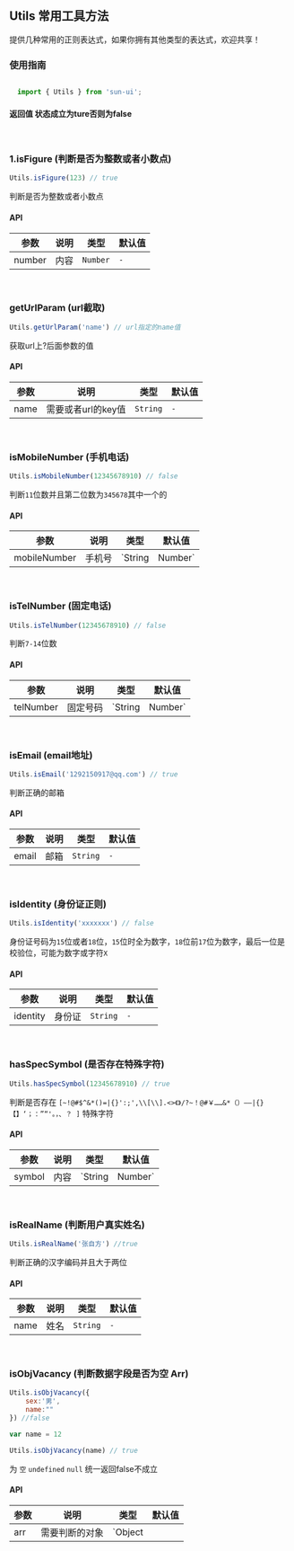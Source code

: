 ## Utils 常用工具方法

提供几种常用的正则表达式，如果你拥有其他类型的表达式，欢迎共享！

### 使用指南

```javascript

  import { Utils } from 'sun-ui';

```

#### 返回值 状态成立为ture否则为false

<br/>

### 1.isFigure (判断是否为整数或者小数点)

```javascript
Utils.isFigure(123) // true
```

判断是否为整数或者小数点

#### API

| 参数 | 说明 | 类型 | 默认值 |
|------|------|------|------|
| number | 内容 | `Number` | `-` |

<br/>

### getUrlParam (url截取)

```javascript
Utils.getUrlParam('name') // url指定的name值
```

获取url上?后面参数的值

#### API

| 参数 | 说明 | 类型 | 默认值 |
|------|------|------|------|
| name | 需要或者url的key值 | `String` | `-` |

<br/>

### isMobileNumber (手机电话)

```javascript
Utils.isMobileNumber(12345678910) // false
```

判断`11`位数并且第二位数为`345678`其中一个的

#### API

| 参数 | 说明 | 类型 | 默认值 |
|------|------|------|------|
| mobileNumber | 手机号 | `String | Number` | `-` |

<br/>

### isTelNumber (固定电话)

```javascript
Utils.isTelNumber(12345678910) // false
```

判断`7-14`位数

#### API

| 参数 | 说明 | 类型 | 默认值 |
|------|------|------|------|
| telNumber | 固定号码 | `String | Number` | `-` |

<br/>

### isEmail (email地址)

```javascript
Utils.isEmail('1292150917@qq.com') // true
```

判断正确的邮箱

#### API

| 参数 | 说明 | 类型 | 默认值 |
|------|------|------|------|
| email | 邮箱 | `String` | `-` |

<br/>

### isIdentity (身份证正则)

```javascript
Utils.isIdentity('xxxxxxx') // false
```

身份证号码为`15`位或者`18`位，`15`位时全为数字，`18`位前`17`位为数字，最后一位是校验位，可能为数字或字符`X` 

#### API

| 参数 | 说明 | 类型 | 默认值 |
|------|------|------|------|
| identity | 身份证 | `String` | `-` |

<br/>

### hasSpecSymbol (是否存在特殊字符)

```javascript
Utils.hasSpecSymbol(12345678910) // true 
```

判断是否存在 `[~!@#$^&*()=|{}':;',\\[\\].<>《》/?~！@#￥……&*（）——|{}【】‘；：”“'。，、？ ]` 特殊字符

#### API

| 参数 | 说明 | 类型 | 默认值 |
|------|------|------|------|
| symbol | 内容 | `String | Number` | `-` |

<br/>

### isRealName (判断用户真实姓名)

```javascript
Utils.isRealName('张自方') //true
```

判断正确的汉字编码并且大于两位

#### API

| 参数 | 说明 | 类型 | 默认值 |
|------|------|------|------|
| name | 姓名 | `String` | `-` |

<br/>

### isObjVacancy (判断数据字段是否为空 Arr)

```javascript
Utils.isObjVacancy({
    sex:'男',
    name:""
}) //false

var name = 12

Utils.isObjVacancy(name) // true

```

为 `空` `undefined` `null` 统一返回false不成立

#### API

| 参数 | 说明 | 类型 | 默认值 |
|------|------|------|------|
| arr | 需要判断的对象 | `Object || String` | `-` |

<br/>
